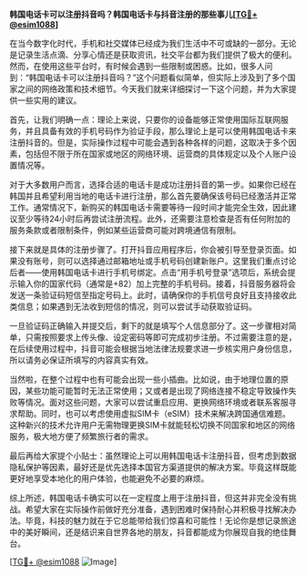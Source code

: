 **韩国电话卡可以注册抖音吗？韩国电话卡与抖音注册的那些事儿[[TG💪+ @esim1088](https://t.me/s/esim1088)]**

在当今数字化时代，手机和社交媒体已经成为我们生活中不可或缺的一部分。无论是记录生活点滴、分享心情还是获取资讯，社交平台都为我们提供了极大的便利。然而，在使用这些平台时，有时候会遇到一些限制或困惑。比如，很多人问到：“韩国电话卡可以注册抖音吗？”这个问题看似简单，但实际上涉及到了多个国家之间的网络政策和技术细节。今天我们就来详细探讨一下这个问题，并为大家提供一些实用的建议。

首先，让我们明确一点：理论上来说，只要你的设备能够正常使用国际互联网服务，并且具备有效的手机号码作为验证手段，那么理论上是可以使用韩国电话卡来注册抖音的。但是，实际操作过程中可能会遇到各种各样的问题，这取决于多个因素，包括但不限于所在国家或地区的网络环境、运营商的具体规定以及个人账户设置情况等。

对于大多数用户而言，选择合适的电话卡是成功注册抖音的第一步。如果你已经在韩国并且希望利用当地的电话卡进行注册，那么首先要确保该号码已经激活并正常工作。通常情况下，新购买的韩国电话卡需要等待一段时间才能完全生效，因此建议至少等待24小时后再尝试注册流程。此外，还需要注意检查是否有任何附加的服务条款或者限制条件，例如某些运营商可能对跨境通信有限制。

接下来就是具体的注册步骤了。打开抖音应用程序后，你会被引导至登录页面。如果没有账号，则可以选择通过邮箱地址或手机号码创建新账户。这里我们重点讨论后者——使用韩国电话卡进行手机号绑定。点击“用手机号登录”选项后，系统会提示输入你的国家代码（通常是+82）加上完整的手机号码。接着，抖音服务器将会发送一条验证码短信至指定号码上。此时，请确保你的手机信号良好且支持接收此类信息；如果遇到无法收到短信的情况，则可以尝试手动获取验证码。

一旦验证码正确输入并提交后，剩下的就是填写个人信息部分了。这一步骤相对简单，只需按照要求上传头像、设定密码等即可完成初步注册。不过需要注意的是，在后续使用过程中，抖音可能会根据当地法律法规要求进一步核实用户身份信息，所以请务必保证所填写的内容真实有效。

当然啦，在整个过程中也有可能会出现一些小插曲。比如说，由于地理位置的原因，某些功能可能暂时无法正常使用；又或者是出现了网络连接不稳定导致操作失败等情况。面对这些问题，大家可以尝试重启应用、更换网络环境或者联系客服寻求帮助。同时，也可以考虑使用虚拟SIM卡（eSIM）技术来解决跨国通信难题。这种新兴的技术允许用户无需物理更换SIM卡就能轻松切换不同国家和地区的网络服务，极大地方便了频繁旅行者的需求。

最后再给大家提个小贴士：虽然理论上可以用韩国电话卡注册抖音，但考虑到数据隐私保护等因素，最好还是优先选择本国官方渠道提供的解决方案。毕竟这样既能更好地享受本地化的用户体验，也能避免不必要的麻烦。

综上所述，韩国电话卡确实可以在一定程度上用于注册抖音，但这并非完全没有挑战。希望大家在实际操作前做好充分准备，遇到困难时保持耐心并积极寻找解决办法。毕竟，科技的魅力就在于它总能带给我们惊喜和可能性！无论你是想记录旅途中的美好瞬间，还是结识来自世界各地的朋友，抖音都能成为你展现自我的绝佳舞台。

[[TG💪+ @esim1088](https://t.me/s/esim1088) ![Image](https://i.postimg.cc/4NQfJmqS/Snipaste-2025-05-13-00-14-12.png)]